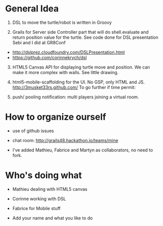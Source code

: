 General Idea
============

1. DSL to move the turtle/robot is written in Groovy

2. Grails for Server side Controller part that will do shell.evaluate and return position value for the turtle. 
See code done for DSL presentation Sebi and I did at GR8Conf 

* http://dslprez.cloudfoundry.com/DSLPresentation.html 
* https://github.com/corinnekrych/dsl 

3. HTML5 Canvas API for displaying turtle move and position. We can make it more complex with walls. See little drawing.

4. html5-mobile-scaffolding for the UI. No GSP, only HTML and JS. http://3musket33rs.github.com/ To go further if time permit:

5. push/ pooling notification: multi players joining a virtual room.

How to organize ourself
=======================

* use of github issues

* chat room: <http://grails48.hackathon.io/teams/mine>

* I've added Mathieu, Fabrice and Martyn as collaborators, no need to fork.

Who's doing what
================

* Mathieu dealing with HTML5 canvas

* Corinne working with DSL

* Fabrice for Mobile stuff

* Add your name and what you like to do
